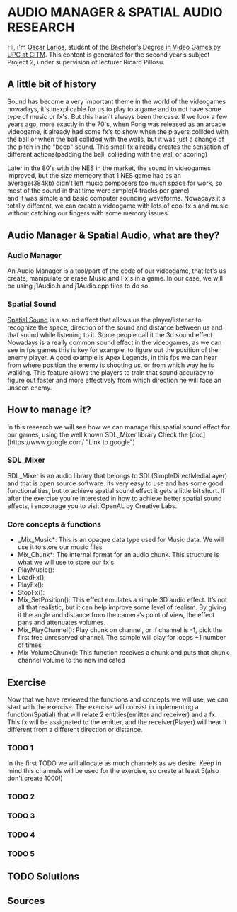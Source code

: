 <h1>AUDIO MANAGER & SPATIAL AUDIO RESEARCH</h1>

Hi, i'm <a href="https://www.linkedin.com/in/oscar-larios-088270185/">Oscar Larios</a>, student of the [Bachelor’s Degree in Video Games by UPC at CITM](https://www.citm.upc.edu/ing/estudis/graus-videojocs/ "Link to the Degree"). This content is generated for the second year’s subject Project 2, under supervision of lecturer Ricard Pillosu.


<h2>A little bit of history</h2>

  Sound has become a very important theme in the world of the videogames nowadays, it's inexplicable for us to play to a game and to not   have some type of music or fx's. But this hasn't always been the case.
  If we look a few years ago, more exactly in the 70's, when Pong was released as an arcade videogame, it already had some fx's to show   when the players collided with the ball or when the ball collided with the walls, but it was just a change of the pitch in the "beep"   sound. This small fx already creates the sensation of different actions(padding the ball, collisding with the wall or scoring)
  
  Later in the 80's with the NES in the market, the sound in videogames improved, but the size memeory that 1 NES game had as an         
  average(384kb) didn't left music composers too much space for work, so most of the sound in that time were simple(4 tracks per game)   
  and it was simple and basic computer sounding waveforms.
  Nowadays it's totally different, we can create a videogame with lots of cool fx's and music without catching our fingers with some 
  memory issues

<h2>Audio Manager & Spatial Audio, what are they?</h2>
<h3>Audio Manager</h3>
  An Audio Manager is a tool/part of the code of our videogame, that let's us create, manipulate or erase Music and Fx's in a game.
  In our case, we will be using j1Audio.h and j1Audio.cpp files to do so.
<h3>Spatial Sound</h3>
  <a href="https://https://www.youtube.com/watch?v=WYdIidUIbAs/">Spatial Sound</a> is a sound effect that allows us the player/listener 
  to recognize the space, direction of the sound and distance between us and that sound while listening to it. Some people   
  call it the 3d sound effect
  Nowadays is a really common sound effect in the videogames, as we can see in fps games this is key for example, to figure out the       position of the enemy player.
  A good example is Apex Legends, in this fps we can hear from where position the enemy is shooting us, or from which way he is walking.
  This feature allows the players to train that sound accuracy to figure out faster and more effectively from which direction he will     face an unseen enemy.
  
  
 
<h2>How to manage it?</h2>
    In this research we will see how we can manage this spatial sound effect for our games, using the well known SDL_Mixer library
    Check the [doc](https://www.google.com/ "Link to google")
    
    
  <h3>SDL_Mixer</h3>
  SDL_Mixer is an audio library that belongs to SDL(SimpleDirectMediaLayer) and that is open source software. Its very easy to use and     has some good functionalities, but to achieve spatial sound effect it gets a little bit short. If after the exercise you're interested   in how to achieve better spatial sound effects, i encourage you to visit OpenAL by Creative Labs.
  <h3>Core concepts & functions</h3>
  <ul>
    <li>_Mix_Music*: This is an opaque data type used for Music data. We will use it to store our music files</li> 
    <li>Mix_Chunk*:  The internal format for an audio chunk. This structure is what we will use to store our fx's</li> 
    <li>PlayMusic():</li>
    <li>LoadFx():</li>
    <li>PlayFx():</li>
    <li>StopFx():</li>
    <li>Mix_SetPosition(): This effect emulates a simple 3D audio effect. It’s not all that realistic, but it can help
    improve some level of realism. By giving it the angle and distance from the camera’s point
    of view, the effect pans and attenuates volumes.</li> 
    <li>Mix_PlayChannel(): Play chunk on channel, or if channel is -1, pick the first free unreserved channel. The sample
    will play for loops +1 number of times</li> 
    <li>Mix_VolumeChunk(): This function receives a chunk and puts that chunk channel volume to the new indicated</li> 
  </ul>
  
<h2>Exercise</h2>
Now that we have reviewed the functions and concepts we will use, we can start with the exercise. The exercise will consist in inplementing a function(Spatial) that will relate 2 entities(emitter and receiver) and a fx. This fx will be assignated to the emitter, and the receiver(Player) will hear it different from a different direction or distance.
  <h3>TODO 1</h3>
  In the first TODO we will allocate as much channels as we desire. Keep in mind this channels will be used for the exercise, so create   at least 5(also don't create 1000!)
   <h3>TODO 2</h3>
    <h3>TODO 3</h3>
     <h3>TODO 4</h3>
      <h3>TODO 5</h3>
      
      
 <h2>TODO Solutions</h2>
 
 <h2>Sources</h2>
